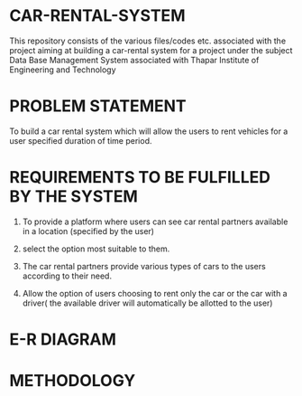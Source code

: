 # CAR-RENTAL-SYSTEM
This repository consists of the various files/codes etc. associated with the project aiming at building a car-rental system for a project under the subject Data Base Management System associated with Thapar Institute of Engineering and Technology

# PROBLEM STATEMENT


To build a car rental system which will allow the users to rent vehicles for a user specified duration of time period.


# REQUIREMENTS TO BE FULFILLED BY THE SYSTEM

1. To provide a platform where users can see car rental partners available in a location (specified by the user) 

2. select the option most suitable to them.

3. The car rental partners provide various types of cars to the users according to their need.

4. Allow the option of users choosing to rent only the car or the car with a driver( the available driver will automatically be allotted to the user)


# E-R DIAGRAM

# METHODOLOGY
